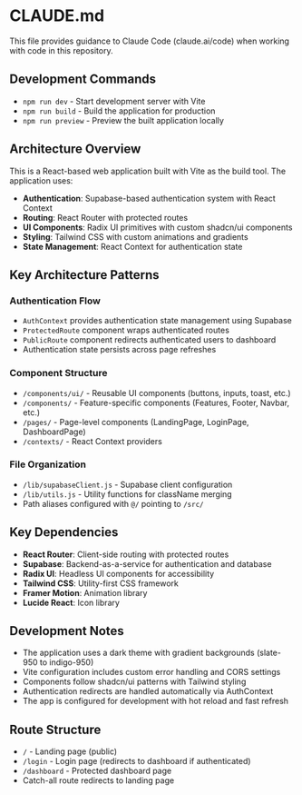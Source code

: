 # CLAUDE.md

This file provides guidance to Claude Code (claude.ai/code) when working with code in this repository.

## Development Commands

- `npm run dev` - Start development server with Vite
- `npm run build` - Build the application for production
- `npm run preview` - Preview the built application locally

## Architecture Overview

This is a React-based web application built with Vite as the build tool. The application uses:

- **Authentication**: Supabase-based authentication system with React Context
- **Routing**: React Router with protected routes
- **UI Components**: Radix UI primitives with custom shadcn/ui components
- **Styling**: Tailwind CSS with custom animations and gradients
- **State Management**: React Context for authentication state

## Key Architecture Patterns

### Authentication Flow
- `AuthContext` provides authentication state management using Supabase
- `ProtectedRoute` component wraps authenticated routes
- `PublicRoute` component redirects authenticated users to dashboard
- Authentication state persists across page refreshes

### Component Structure
- `/components/ui/` - Reusable UI components (buttons, inputs, toast, etc.)
- `/components/` - Feature-specific components (Features, Footer, Navbar, etc.)
- `/pages/` - Page-level components (LandingPage, LoginPage, DashboardPage)
- `/contexts/` - React Context providers

### File Organization
- `/lib/supabaseClient.js` - Supabase client configuration
- `/lib/utils.js` - Utility functions for className merging
- Path aliases configured with `@/` pointing to `/src/`

## Key Dependencies

- **React Router**: Client-side routing with protected routes
- **Supabase**: Backend-as-a-service for authentication and database
- **Radix UI**: Headless UI components for accessibility
- **Tailwind CSS**: Utility-first CSS framework
- **Framer Motion**: Animation library
- **Lucide React**: Icon library

## Development Notes

- The application uses a dark theme with gradient backgrounds (slate-950 to indigo-950)
- Vite configuration includes custom error handling and CORS settings
- Components follow shadcn/ui patterns with Tailwind styling
- Authentication redirects are handled automatically via AuthContext
- The app is configured for development with hot reload and fast refresh

## Route Structure

- `/` - Landing page (public)
- `/login` - Login page (redirects to dashboard if authenticated)
- `/dashboard` - Protected dashboard page
- Catch-all route redirects to landing page